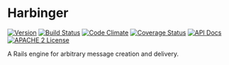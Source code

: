 # Harbinger

[![Version](https://badge.fury.io/rb/harbinger.png)](http://badge.fury.io/rb/harbinger)
[![Build Status](https://travis-ci.org/ndlib/harbinger.png?branch=master)](https://travis-ci.org/ndlib/harbinger)
[![Code Climate](https://codeclimate.com/github/ndlib/harbinger.png)](https://codeclimate.com/github/ndlib/harbinger)
[![Coverage Status](https://img.shields.io/coveralls/ndlib/harbinger.svg)](https://coveralls.io/r/ndlib/harbinger)
[![API Docs](http://img.shields.io/badge/API-docs-blue.svg)](http://rubydoc.info/github/ndlib/harbinger/master/frames/)
[![APACHE 2 License](http://img.shields.io/badge/APACHE2-license-blue.svg)](./LICENSE)

A Rails engine for arbitrary message creation and delivery.
